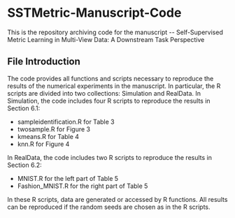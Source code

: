 # SSTMetric-Manuscript-Code
This is the repository archiving code for the manuscript -- Self-Supervised Metric Learning in Multi-View Data: A Downstream Task Perspective

## File Introduction

The code provides all functions and scripts necessary to reproduce the results of the numerical experiments in the manuscript. In particular, the R scripts are divided into two collections: Simulation and RealData. In Simulation, the code includes four R scripts to reproduce the results in Section 6.1: 

* sampleidentification.R for Table 3 
* twosample.R for Figure 3
* kmeans.R for Table 4
* knn.R for Figure 4

In RealData, the code includes two R scripts to reproduce the results in Section 6.2: 

* MNIST.R for the left part of Table 5
* Fashion_MNIST.R for the right part of Table 5

In these R scripts, data are generated or accessed by R functions. All results can be reproduced if the random seeds are chosen as in the R scripts.
